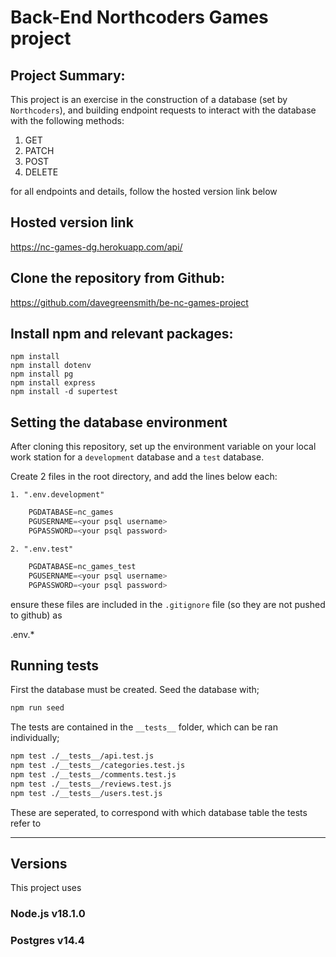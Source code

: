 # Back-End Northcoders Games project

## Project Summary:

This project is an exercise in the construction of a database (set by `Northcoders`), and building endpoint requests to interact with the database with the following methods:

1. GET
2. PATCH
3. POST
4. DELETE

for all endpoints and details, follow the hosted version link below

## Hosted version link

https://nc-games-dg.herokuapp.com/api/

## Clone the repository from Github:

https://github.com/davegreensmith/be-nc-games-project

## Install npm and relevant packages:

    npm install
    npm install dotenv
    npm install pg
    npm install express
    npm install -d supertest

## Setting the database environment

After cloning this repository, set up the environment variable on your local work station for a `development` database and a `test` database.

Create 2 files in the root directory, and add the lines below each:

`1. ".env.development"`

```js
    PGDATABASE=nc_games
    PGUSERNAME=<your psql username>
    PGPASSWORD=<your psql password>
```

`2. ".env.test"`

```js
    PGDATABASE=nc_games_test
    PGUSERNAME=<your psql username>
    PGPASSWORD=<your psql password>
```

ensure these files are included in the `.gitignore` file (so they are not pushed to github) as

.env.\*

## Running tests

First the database must be created. Seed the database with;

```bash
npm run seed
```

The tests are contained in the `__tests__` folder, which can be ran individually;

```bash
npm test ./__tests__/api.test.js
npm test ./__tests__/categories.test.js
npm test ./__tests__/comments.test.js
npm test ./__tests__/reviews.test.js
npm test ./__tests__/users.test.js
```

These are seperated, to correspond with which database table the tests refer to

---

## Versions

This project uses

### Node.js v18.1.0

### Postgres v14.4
